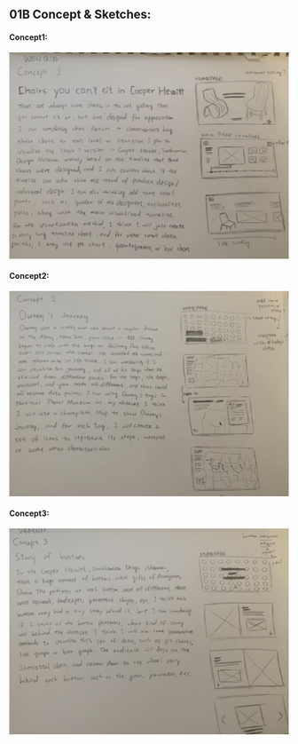 ## 01B Concept & Sketches:

#### Concept1:
![Concept1:](https://github.com/kanodesu/majorstudio-fall21/blob/main/01%20Quantitative/01B%20Concept%20%26%20Sketches/concept1.png "Concept1:")

#### Concept2:
![Concept2:](https://github.com/kanodesu/majorstudio-fall21/blob/main/01%20Quantitative/01B%20Concept%20%26%20Sketches/concept2.png "Concept2:")

#### Concept3:
![Concept3:](https://github.com/kanodesu/majorstudio-fall21/blob/main/01%20Quantitative/01B%20Concept%20%26%20Sketches/concept3.png "Concept3:")


